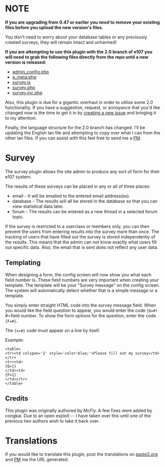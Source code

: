 # NOTE

**If you are upgrading from 0.47 or earlier you *need* to remove your existing files before you upload the new version's files.**

You don't need to worry about your database tables or any previously created surveys, they will remain intact and unharmed!

**If you are attempting to use this plugin with the 2.0 branch of e107 you will need to grab the following files directly from the repo until a new version is released:**

* [admin_config.php](https://raw.github.com/septor/survey/master/admin_cofig.php)
* [e_meta.php](https://raw.github.com/septor/survey/master/e_meta.php)
* [survey.js](https://raw.github.com/septor/survey/master/survey.js)
* [survey.php](https://raw.github.com/septor/survey/master/survey.php)
* [survey.inc.php](https://raw.github.com/septor/survey/master/survey.inc.php)

Also, this plugin is due for a gigantic overhaul in order to utilize some 2.0 functionality. If you have a suggestion, request, or annoyance that you'd like changed now is the time to get it in by [creating a new issue](https://github.com/septor/survey/issues/new) and bringing it to my attention.

Finally, the language structure for the 2.0 branch has changed. I'll be updating the English lan file and attempting to copy over what I can from the other lan files. If you can assist with this feel free to send me a [PM](http://e107.org/e107_plugins/pm/pm.php?send.37).

# Survey

The survey plugin allows the site admin to produce any sort of form for their e107 system.

The results of these surveys can be placed in any or all of three places:

* email    - It will be emailed to the entered email address(es).
* database - The results will all be stored in the database so that you can view statistical data later.
* forum    - The results can be entered as a new thread in a selected forum topic.

If the survey is restricted to a userclass or members only, you can then prevent the users from entering results into the survey more than once.  The tracking of users that have filled out the survey is stored independently of the results.  This means that the admin can not know exactly what users fill out specific data.  Also, the email that is sent does not reflect any user data.

## Templating

When designing a form, the config screen will now show you what each field number is.  These field numbers are very important when creating your template.  The template will be your "Survey message" on the config screen.  The system will automatically detect whether that is a simple message or a template.

You simply enter straight HTML code into the survey message field.  When you would like the field question to appear, you would enter the code `{Q=#)` #=field number.  To show the form options for the question, enter the code `{F=#}`.

The `{x=#}` code must appear on a line by itself.

Example:

	<table>
	<tr><td colspan='2' style='color:blue;'>Please fill out my survey</td></tr>
	<tr><td>
	{Q=1}
	</td><td>
	{F=1}
	</td></tr>
	</table>

## Credits

This plugin was originally authored by McFly. A few fixes were added by congkai.
Due to an open exploit -- I have taken over this until one of the previous two authors wish to take it back over.

# Translations

If you would like to translate this plugin, post the translations on [paste2.org](http://paste2.org/) and [PM](http://e107.org/e107_plugins/pm/pm.php?send.37) me the URL generated.